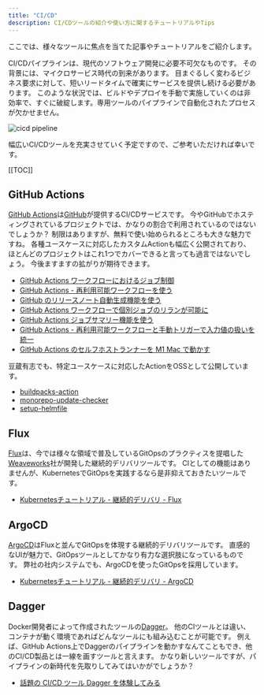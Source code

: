 ```yaml
---
title: "CI/CD"
description: CI/CDツールの紹介や使い方に関するチュートリアルやTips
---
```


ここでは、様々なツールに焦点を当てた記事やチュートリアルをご紹介します。

CI/CDパイプラインは、現代のソフトウェア開発に必要不可欠なものです。
その背景には、マイクロサービス時代の到来があります。
目まぐるしく変わるビジネス要求に対して、短いリードタイムで確実にサービスを提供し続ける必要があります。
このような状況では、ビルドやデプロイを手動で実施していくのは非効率で、すぐに破綻します。専用ツールのパイプラインで自動化されたプロセスが欠かせません。

![cicd pipeline](https://i.gyazo.com/e1f7840066777e0bee3c1b8f0ba08504.png)

幅広いCI/CDツールを充実させていく予定ですので、ご参考いただければ幸いです。

[[TOC]]

## GitHub Actions
[GitHub Actions](https://github.com/features/actions)は[GitHub](https://github.com/)が提供するCI/CDサービスです。
今やGitHubでホスティングされているプロジェクトでは、かなりの割合で利用されているのではないでしょうか？
制限はありますが、無料で使い始められるところも大きな魅力ですね。
各種ユースケースに対応したカスタムActionも幅広く公開されており、ほとんどのプロジェクトはこれ1つでカバーできると言っても過言ではないでしょう。
今後ますますの拡がりが期待できます。

- [GitHub Actions ワークフローにおけるジョブ制御](/blogs/2022/02/20/job-control-in-github-actions/)
- [GitHub Actions - 再利用可能ワークフローを使う](/blogs/2022/03/08/github-actions-reuse-workflows/)
- [GitHub のリリースノート自動生成機能を使う](/blogs/2022/03/11/github-automatically-generated-release-notes/)
- [GitHub Actions ワークフローで個別ジョブのリランが可能に](/blogs/2022/04/14/github-actions-workflow-rerun-individual-jobs/)
- [GitHub Actions ジョブサマリー機能を使う](/blogs/2022/05/14/github-actions-job-summaries/)
- [GitHub Actions - 再利用可能ワークフローと手動トリガーで入力値の扱いを統一](/blogs/2022/06/11/github-actions-inputs-unified/)
- [GitHub Actions のセルフホストランナーを M1 Mac で動かす](/blogs/2022/08/05/setup-github-actions-self-hosted-runner/)

豆蔵有志でも、特定ユースケースに対応したActionをOSSとして公開しています。

- [buildpacks-action](/oss-intro/buildpacks-action/)
- [monorepo-update-checker](/oss-intro/monorepo-update-checker/)
- [setup-helmfile](/oss-intro/setup-helmfile/)

## Flux
[Flux](https://fluxcd.io/)は、今では様々な領域で普及しているGitOpsのプラクティスを提唱した[Weaveworks](https://www.weave.works/)社が開発した継続的デリバリツールです。
CIとしての機能はありませんが、KubernetesでGitOpsを実践するなら是非抑えておきたいツールです。

- [Kubernetesチュートリアル - 継続的デリバリ - Flux](/containers/k8s/tutorial/delivery/flux/)

## ArgoCD
[ArgoCD](https://argoproj.github.io/cd/)はFluxと並んでGitOpsを体現する継続的デリバリツールです。
直感的なUIが魅力で、GitOpsツールとしてかなり有力な選択肢になっているものです。
弊社の社内システムでも、ArgoCDを使ったGitOpsを採用しています。

- [Kubernetesチュートリアル - 継続的デリバリ - ArgoCD](/containers/k8s/tutorial/delivery/argocd/)

## Dagger
Docker開発者によって作成されたツールの[Dagger](https://dagger.io/)。
他のCIツールとは違い、コンテナが動く環境であればどんなツールにも組み込むことが可能です。 例えば、GitHub Actions上でDaggerのパイプラインを動かすなんてこともでき、他のCI/CD製品とは一線を画すツールと言えます。
かなり新しいツールですが、パイプラインの新時代を先取りしてみてはいかがでしょうか？

- [話題の CI/CD ツール Dagger を体験してみる](/blogs/2022/04/21/try-running-dagger/)